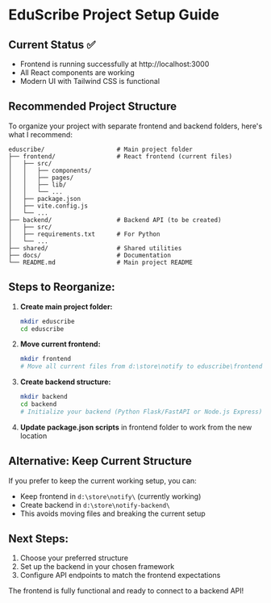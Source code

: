# EduScribe Project Setup Guide

## Current Status ✅
- Frontend is running successfully at http://localhost:3000
- All React components are working
- Modern UI with Tailwind CSS is functional

## Recommended Project Structure

To organize your project with separate frontend and backend folders, here's what I recommend:

```
eduscribe/                    # Main project folder
├── frontend/                 # React frontend (current files)
│   ├── src/
│   │   ├── components/
│   │   ├── pages/
│   │   ├── lib/
│   │   └── ...
│   ├── package.json
│   ├── vite.config.js
│   └── ...
├── backend/                  # Backend API (to be created)
│   ├── src/
│   ├── requirements.txt      # For Python
│   └── ...
├── shared/                   # Shared utilities
├── docs/                     # Documentation
└── README.md                 # Main project README
```

## Steps to Reorganize:

1. **Create main project folder:**
   ```bash
   mkdir eduscribe
   cd eduscribe
   ```

2. **Move current frontend:**
   ```bash
   mkdir frontend
   # Move all current files from d:\store\notify to eduscribe\frontend\
   ```

3. **Create backend structure:**
   ```bash
   mkdir backend
   cd backend
   # Initialize your backend (Python Flask/FastAPI or Node.js Express)
   ```

4. **Update package.json scripts** in frontend folder to work from the new location

## Alternative: Keep Current Structure

If you prefer to keep the current working setup, you can:
- Keep frontend in `d:\store\notify\` (currently working)
- Create backend in `d:\store\notify-backend\`
- This avoids moving files and breaking the current setup

## Next Steps:
1. Choose your preferred structure
2. Set up the backend in your chosen framework
3. Configure API endpoints to match the frontend expectations

The frontend is fully functional and ready to connect to a backend API!
